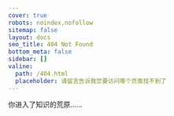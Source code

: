 ```yaml
---
cover: true
robots: noindex,nofollow
sitemap: false
layout: docs
seo_title: 404 Not Found
bottom_meta: false
sidebar: []
valine:
  path: /404.html
  placeholder: 请留言告诉我您要访问哪个页面找不到了
---
```


你进入了知识的荒原……

